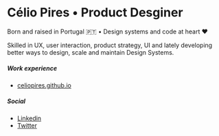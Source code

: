 # Célio Pires • Product Desginer 
Born and raised in Portugal 🇵🇹 • Design systems and code at heart ❤️

Skilled in UX, user interaction, product strategy, UI and lately developing better ways to design, scale and maintain Design Systems. 

##### Work experience
- [celiopires.github.io](http://celiopires.github.io/)

##### Social
- [Linkedin](https://www.linkedin.com/in/celiopires/)
- [Twitter](https://twitter.com/celiows)